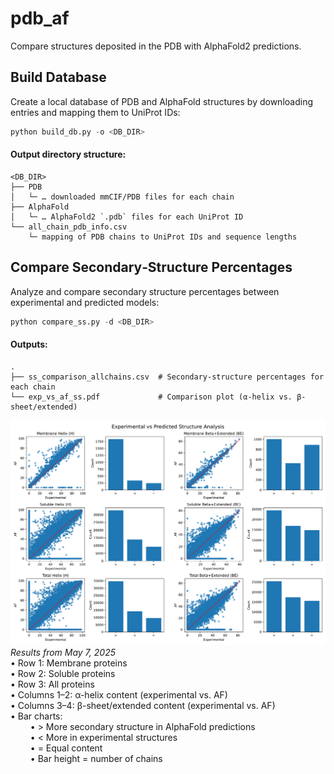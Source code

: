 # pdb_af

Compare structures deposited in the PDB with AlphaFold2 predictions.

## Build Database

Create a local database of PDB and AlphaFold structures by downloading entries and mapping them to UniProt IDs:

```python
python build_db.py -o <DB_DIR>
```
#### Output directory structure:
```
<DB_DIR>
├── PDB
│   └─ … downloaded mmCIF/PDB files for each chain
├── AlphaFold
│   └─ … AlphaFold2 `.pdb` files for each UniProt ID
└── all_chain_pdb_info.csv
    └─ mapping of PDB chains to UniProt IDs and sequence lengths
```

## Compare Secondary‐Structure Percentages
Analyze and compare secondary structure percentages between experimental and predicted models:  
```python
python compare_ss.py -d <DB_DIR>
```
#### Outputs:
```
.
├── ss_comparison_allchains.csv  # Secondary‐structure percentages for each chain
└── exp_vs_af_ss.pdf             # Comparison plot (α-helix vs. β-sheet/extended)
```
![Test Image 1](img/exp_vs_af_ss.png)
*Results from May 7, 2025*  
  •	Row 1: Membrane proteins  
	•	Row 2: Soluble proteins  
	•	Row 3: All proteins  
	•	Columns 1–2: α-helix content (experimental vs. AF)  
	•	Columns 3–4: β-sheet/extended content (experimental vs. AF)  
	•	Bar charts:  
	$\qquad$•	>  More secondary structure in AlphaFold predictions  
	$\qquad$•	<  More in experimental structures  
	$\qquad$•	=  Equal content  
	$\qquad$•	Bar height = number of chains  
